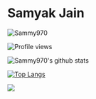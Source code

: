 # Samyak Jain

<p align="left"> <img src="https://komarev.com/ghpvc/?username=Sammy970" alt="Sammy970" /> </p>

![Profile views](https://gpvc.arturio.dev/Sammy970)

![Sammy970's github stats](https://github-readme-stats.vercel.app/api?username=Sammy970&theme=tokyonight&show_icons=true&hide_border=true)

[![Top Langs](https://github-readme-stats.vercel.app/api/top-langs/?username=Sammy970&theme=tokyonight&hide_border=true&layout=compact)](https://github.com/anuraghazra/github-readme-stats)


![](https://img.shields.io/badge/<WORD_ON_LEFT>-<WORD_ON_RIGHT>-informational?style=flat&logo=<LOGO_NAME>&logoColor=white&color=2bbc8a)
